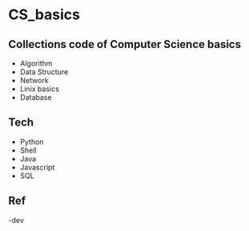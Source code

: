 # CS_basics

## Collections code of Computer Science basics
- Algorithm 
- Data Structure
- Network
- Linix basics 
- Database 

## Tech
- Python 
- Shell
- Java
- Javascript
- SQL

## Ref
-dev 